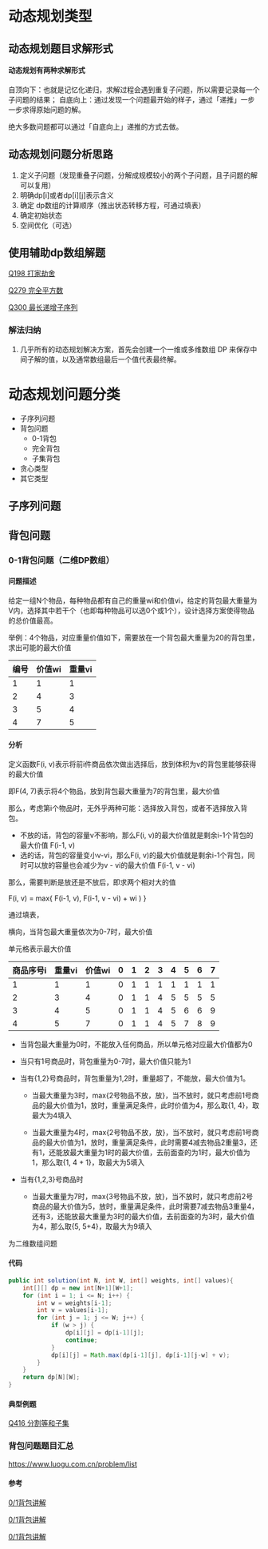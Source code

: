 

# 动态规划类型



## 动态规划题目求解形式

#### 动态规划有两种求解形式

自顶向下：也就是记忆化递归，求解过程会遇到重复子问题，所以需要记录每一个子问题的结果；
自底向上：通过发现一个问题最开始的样子，通过「递推」一步一步求得原始问题的解。

绝大多数问题都可以通过「自底向上」递推的方式去做。



## 动态规划问题分析思路

1. 定义子问题（发现重叠子问题，分解成规模较小的两个子问题，且子问题的解可以复用）
2. 明确dp[i]或者dp\[i][j]表示含义
3. 确定 dp数组的计算顺序（推出状态转移方程，可通过填表）
4. 确定初始状态
5. 空间优化（可选）





## 使用辅助dp数组解题

[Q198 打家劫舍](https://leetcode-cn.com/problems/house-robber/)

[Q279 完全平方数](https://leetcode-cn.com/problems/perfect-squares/)

[Q300 最长递增子序列](https://leetcode-cn.com/problems/longest-increasing-subsequence/)

### 解法归纳

1. 几乎所有的动态规划解决方案，首先会创建一个一维或多维数组 DP 来保存中间子解的值，以及通常数组最后一个值代表最终解。





# 动态规划问题分类

- 子序列问题
- 背包问题
  - 0-1背包
  - 完全背包
  - 子集背包
- 贪心类型
- 其它类型

## 子序列问题





## 背包问题

### 0-1背包问题（二维DP数组）

#### 问题描述

给定一组N个物品，每种物品都有自己的重量wi和价值vi，给定的背包最大重量为V内，选择其中若干个（也即每种物品可以选0个或1个），设计选择方案使得物品的总价值最高。

举例：4个物品，对应重量价值如下，需要放在一个背包最大重量为20的背包里，求出可能的最大价值

| 编号 | 价值wi | 重量vi |
| ---- | ------ | ------ |
| 1    | 1      | 1      |
| 2    | 4      | 3      |
| 3    | 5      | 4      |
| 4    | 7      | 5      |

#### 分析

定义函数F(i, v)表示将前i件商品依次做出选择后，放到体积为v的背包里能够获得的最大价值

即F(4, 7)表示将4个物品，放到背包最大重量为7的背包里，最大价值

那么，考虑第i个物品时，无外乎两种可能：选择放入背包，或者不选择放入背包。

- 不放的话，背包的容量v不影响，那么F(i, v)的最大价值就是剩余i-1个背包的最大价值 F(i-1, v)
- 选的话，背包的容量变小v-vi，那么F(i, v)的最大价值就是剩余i-1个背包，同时可以放的容量也会减少为v - vi的最大价值 F(i-1, v - vi) 

那么，需要判断是放还是不放后，即求两个相对大的值

F(i, v)  = max{ F(i-1, v),  F(i-1, v - vi) + wi ) }

通过填表，

横向，当背包最大重量依次为0-7时，最大价值

单元格表示最大价值

| 商品序号i | 重量vi | 价值wi | 0    | 1    | 2    | 3    | 4    | 5    | 6    | 7    |
| --------- | ------ | ------ | ---- | ---- | ---- | ---- | ---- | ---- | ---- | ---- |
| 1         | 1      | 1      | 0    | 1    | 1    | 1    | 1    | 1    | 1    | 1    |
| 2         | 3      | 4      | 0    | 1    | 1    | 4    | 5    | 5    | 5    | 5    |
| 3         | 4      | 5      | 0    | 1    | 1    | 4    | 5    | 6    | 6    | 9    |
| 4         | 5      | 7      | 0    | 1    | 1    | 4    | 5    | 7    | 8    | 9    |

- 当背包最大重量为0时，不能放入任何商品，所以单元格对应最大价值都为0

- 当只有1号商品时，背包重量为0-7时，最大价值只能为1

- 当有{1,2}号商品时，背包重量为1,2时，重量超了，不能放，最大价值为1。

  - 当最大重量为3时，max{2号物品不放，放}，当不放时，就只考虑前1号商品的最大价值为1，放时，重量满足条件，此时价值为4，那么取{1, 4}，取最大为4填入

  - 当最大重量为4时，max{2号物品不放，放}，当不放时，就只考虑前1号商品的最大价值为1，放时，重量满足条件，此时需要4减去物品2重量3，还有1，还能放最大重量为1时的最大价值，去前面查的为1时，最大价值为1，那么取{1, 4 + 1}，取最大为5填入

- 当有{1,2,3}号商品时
  - 当最大重量为7时，max{3号物品不放，放}，当不放时，就只考虑前2号商品的最大价值为5，放时，重量满足条件，此时需要7减去物品3重量4，还有3，还能放最大重量为3时的最大价值，去前面查的为3时，最大价值为4，那么取{5, 5+4}，取最大为9填入

为二维数组问题

#### 代码

```java
public int solution(int N, int W, int[] weights, int[] values){
    int[][] dp = new int[N+1][W+1];
    for (int i = 1; i <= N; i++) {
        int w = weights[i-1];
        int v = values[i-1];
        for (int j = 1; j <= W; j++) {
            if (w > j) {
                dp[i][j] = dp[i-1][j];
                continue;
            }
            dp[i][j] = Math.max(dp[i-1][j], dp[i-1][j-w] + v);
        }
    }
    return dp[N][W];
}
```



#### 典型例题

[Q416 分割等和子集](https://leetcode-cn.com/problems/partition-equal-subset-sum/)



### 背包问题题目汇总

https://www.luogu.com.cn/problem/list



#### 参考

[0/1背包讲解](https://www.bilibili.com/video/BV1XD4y1S7nv/?spm_id_from=333.788.recommend_more_video.0)

[0/1背包讲解](https://www.bilibili.com/video/BV14V411Z7QN?from=search&seid=17355125979633849465)

[0/1背包讲解](https://leetcode-cn.com/problems/partition-equal-subset-sum/solution/bang-ni-ba-0-1bei-bao-xue-ge-tong-tou-by-px33/)


